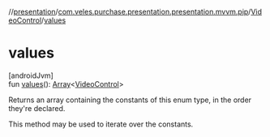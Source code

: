 //[presentation](../../../index.md)/[com.veles.purchase.presentation.presentation.mvvm.pip](../index.md)/[VideoControl](index.md)/[values](values.md)

# values

[androidJvm]\
fun [values](values.md)(): [Array](https://kotlinlang.org/api/latest/jvm/stdlib/kotlin/-array/index.html)&lt;[VideoControl](index.md)&gt;

Returns an array containing the constants of this enum type, in the order they're declared.

This method may be used to iterate over the constants.
